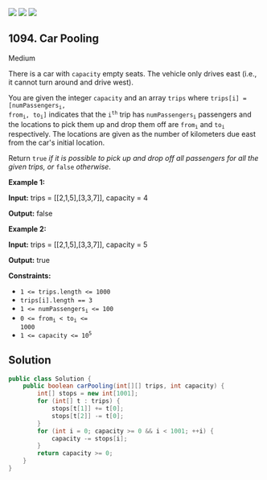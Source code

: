 [![](https://img.shields.io/github/stars/javadev/LeetCode-in-Java?label=Stars&style=flat-square)](https://github.com/javadev/LeetCode-in-Java)
[![](https://img.shields.io/github/forks/javadev/LeetCode-in-Java?label=Fork%20me%20on%20GitHub%20&style=flat-square)](https://github.com/javadev/LeetCode-in-Java/fork)
[![](https://img.shields.io/badge/-LeetCode%20in%20Kotlin-blue?style=flat-square)](https://github.com/javadev/LeetCode-in-Kotlin)

## 1094\. Car Pooling

Medium

There is a car with `capacity` empty seats. The vehicle only drives east (i.e., it cannot turn around and drive west).

You are given the integer `capacity` and an array `trips` where <code>trips[i] = [numPassengers<sub>i</sub>, from<sub>i</sub>, to<sub>i</sub>]</code> indicates that the <code>i<sup>th</sup></code> trip has <code>numPassengers<sub>i</sub></code> passengers and the locations to pick them up and drop them off are <code>from<sub>i</sub></code> and <code>to<sub>i</sub></code> respectively. The locations are given as the number of kilometers due east from the car's initial location.

Return `true` _if it is possible to pick up and drop off all passengers for all the given trips, or_ `false` _otherwise_.

**Example 1:**

**Input:** trips = \[\[2,1,5],[3,3,7]], capacity = 4

**Output:** false

**Example 2:**

**Input:** trips = \[\[2,1,5],[3,3,7]], capacity = 5

**Output:** true

**Constraints:**

*   `1 <= trips.length <= 1000`
*   `trips[i].length == 3`
*   <code>1 <= numPassengers<sub>i</sub> <= 100</code>
*   <code>0 <= from<sub>i</sub> < to<sub>i</sub> <= 1000</code>
*   <code>1 <= capacity <= 10<sup>5</sup></code>

## Solution

```java
public class Solution {
    public boolean carPooling(int[][] trips, int capacity) {
        int[] stops = new int[1001];
        for (int[] t : trips) {
            stops[t[1]] += t[0];
            stops[t[2]] -= t[0];
        }
        for (int i = 0; capacity >= 0 && i < 1001; ++i) {
            capacity -= stops[i];
        }
        return capacity >= 0;
    }
}
```